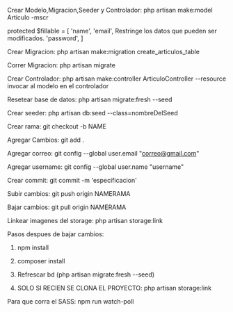 Crear Modelo,Migracion,Seeder y Controlador: php artisan make:model Articulo -mscr

protected $fillable = [
	'name',
	'email',			Restringe los datos que pueden ser modificados.
	'password',
]

Crear Migracion: php artisan make:migration create_articulos_table

Correr Migracion: php artisan migrate

Crear Controlador: php artisan make:controller ArticuloController --resource
invocar al modelo en el controlador

Resetear base de datos: php artisan migrate:fresh --seed

Crear seeder: php artisan db:seed --class=nombreDelSeed

Crear rama: git checkout -b NAME

Agregar Cambios: git add .

Agregar correo: git config --global user.email "correo@gmail.com"

Agregar username: git config --global user.name "username"

Crear commit: git commit -m 'especificacion'

Subir cambios: git push origin NAMERAMA

Bajar cambios: git pull origin NAMERAMA

Linkear imagenes del storage: php artisan storage:link



Pasos despues de bajar cambios:

1) npm install
2) composer install
3) Refrescar bd (php artisan migrate:fresh --seed)

4) SOLO SI RECIEN SE CLONA EL PROYECTO: php artisan storage:link

Para que corra el SASS: npm run watch-poll